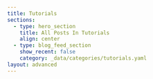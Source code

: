 ```yaml
---
title: Tutorials
sections:
  - type: hero_section
    title: All Posts In Tutorials
    align: center
  - type: blog_feed_section
    show_recent: false
    category: _data/categories/tutorials.yaml
layout: advanced
---
```

